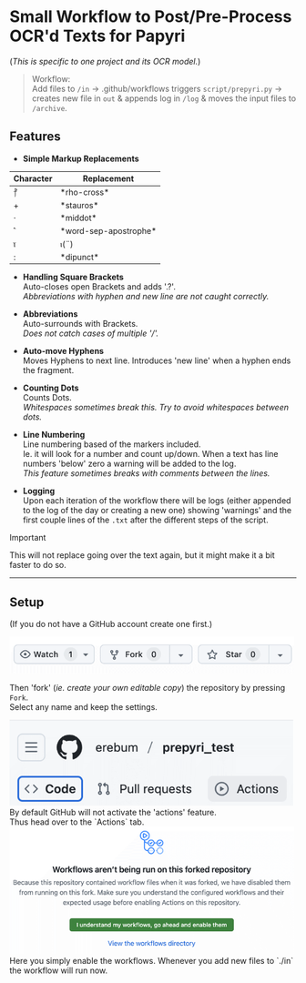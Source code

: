 # Small Workflow to Post/Pre-Process OCR'd Texts for Papyri

(*This is specific to one project and its OCR model.*)

> Workflow:<br/>
> Add files to `/in` -> .github/workflows triggers `script/prepyri.py` -> creates new file in `out` & appends log in `/log` & moves the input files to `/archive`.

## Features
- **Simple Markup Replacements**

| Character | Replacement |
| --- | ---|
| ⳨ | \*rho-cross\* |
| \+ | \*stauros\* |
| ·  | \*middot\* |
| ⳿ | \*word-sep-apostrophe\* |
| ⲓ̈ |  ⲓ(¨) |
| : | \*dipunct\* |

- **Handling Square Brackets**<br/>
Auto-closes open Brackets and adds '.?'. <br/>
*Abbreviations with hyphen and new line are not caught correctly.*

- **Abbreviations**<br/>
Auto-surrounds with Brackets.<br/>
*Does not catch cases of multiple '/'.*

- **Auto-move Hyphens**<br/>
Moves Hyphens to next line. Introduces 'new line' when a hyphen ends the fragment.

- **Counting Dots**<br/>
Counts Dots.<br/>
*Whitespaces sometimes break this. Try to avoid whitespaces between dots.*

- **Line Numbering**<br/>
Line numbering based of the markers included.<br/>
Ie. it will look for a number and count up/down. When a text has line numbers 'below' zero a warning will be added to the log.<br/>
*This feature sometimes breaks with comments between the lines.*

- **Logging**<br/>
Upon each iteration of the workflow there will be logs (either appended to the log of the day or creating a new one) showing 'warnings' and the first couple lines of the `.txt` after the different steps of the script.

> [!IMPORTANT] 
> This will not replace going over the text again, but it might make it a bit faster to do so.

---

## Setup

(If you do not have a GitHub account create one first.)

<img src="./img/manual_fork.png" width="500">

Then 'fork' (*ie. create your own editable copy*) the repository by pressing `Fork`.<br/>
Select any name and keep the settings.

<img src="./img/manual_actions1.png" width="500">
By default GitHub will not activate the 'actions' feature.<br/>
Thus head over to the `Actions` tab.

<img src="./img/manual_actions2.png" width="500">
Here you simply enable the workflows.
Whenever you add new files to `./in` the workflow will run now.<br/>
